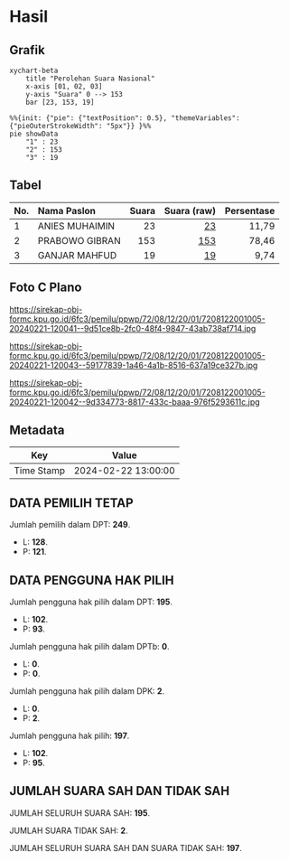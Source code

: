 # Hasil

## Grafik

```mermaid
xychart-beta
    title "Perolehan Suara Nasional"
    x-axis [01, 02, 03]
    y-axis "Suara" 0 --> 153
    bar [23, 153, 19]
```

```mermaid
%%{init: {"pie": {"textPosition": 0.5}, "themeVariables": {"pieOuterStrokeWidth": "5px"}} }%%
pie showData
    "1" : 23
    "2" : 153
    "3" : 19
```

## Tabel

| No. | Nama Paslon    | Suara | Suara (raw) | Persentase |
|:--- |:-------------- | -----:| -----------:| ----------:|
| 1   | ANIES MUHAIMIN | 23    | [23][p-1]   | 11,79      |
| 2   | PRABOWO GIBRAN | 153   | [153][p-2]  | 78,46      |
| 3   | GANJAR MAHFUD  | 19    | [19][p-3]   | 9,74       |


[p-1]: https://github.com/gigit-pemilu/pemilu-2024/blob/main/pilpres/hitung-suara/sub/72-sulawesi-tengah/sub/08-parigi-moutong/sub/12-mepanga/sub/2001-kayu-agung/sub/005-tps/sub/paslon-1.txt
[p-2]: https://github.com/gigit-pemilu/pemilu-2024/blob/main/pilpres/hitung-suara/sub/72-sulawesi-tengah/sub/08-parigi-moutong/sub/12-mepanga/sub/2001-kayu-agung/sub/005-tps/sub/paslon-2.txt
[p-3]: https://github.com/gigit-pemilu/pemilu-2024/blob/main/pilpres/hitung-suara/sub/72-sulawesi-tengah/sub/08-parigi-moutong/sub/12-mepanga/sub/2001-kayu-agung/sub/005-tps/sub/paslon-3.txt

## Foto C Plano

https://sirekap-obj-formc.kpu.go.id/6fc3/pemilu/ppwp/72/08/12/20/01/7208122001005-20240221-120041--9d51ce8b-2fc0-48f4-9847-43ab738af714.jpg

https://sirekap-obj-formc.kpu.go.id/6fc3/pemilu/ppwp/72/08/12/20/01/7208122001005-20240221-120043--59177839-1a46-4a1b-8516-637a19ce327b.jpg

https://sirekap-obj-formc.kpu.go.id/6fc3/pemilu/ppwp/72/08/12/20/01/7208122001005-20240221-120042--9d334773-8817-433c-baaa-976f5293611c.jpg


## Metadata

| Key        | Value               |
| ---------- | ------------------- |
| Time Stamp | 2024-02-22 13:00:00 |


## DATA PEMILIH TETAP

Jumlah pemilih dalam DPT: **249**.
 * L: **128**.
 * P: **121**.

## DATA PENGGUNA HAK PILIH

Jumlah pengguna hak pilih dalam DPT: **195**.
 * L: **102**.
 * P: **93**.

Jumlah pengguna hak pilih dalam DPTb: **0**.
 * L: **0**.
 * P: **0**.

Jumlah pengguna hak pilih dalam DPK: **2**.
 * L: **0**.
 * P: **2**.

Jumlah pengguna hak pilih: **197**.
 * L: **102**.
 * P: **95**.

## JUMLAH SUARA SAH DAN TIDAK SAH

JUMLAH SELURUH SUARA SAH: **195**.

JUMLAH SUARA TIDAK SAH: **2**.

JUMLAH SELURUH SUARA SAH DAN SUARA TIDAK SAH: **197**.


